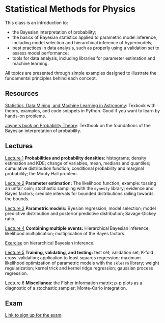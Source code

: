 # Statistical Methods for Physics

This class is an introduction to:
- the Bayesian interpretation of probability;
- the basics of Bayesian statistics applied to parametric model inference, including model selection and hierarchical inference of hypermodels;
- best practices in data analysis, such as properly using a validation set to assess model performance;
- tools for data analysis, including libraries for parameter estimation and machine learning.

All topics are presented through simple examples designed to illustrate the fundamental principles behind each concept.

## Resources
[Statistics, Data Mining, and Machine Learning in Astronomy](https://press.princeton.edu/books/hardcover/9780691198309/statistics-data-mining-and-machine-learning-in-astronomy-pdf): Texbook with theory, examples, and code snippets in Python. Good if you want to learn by hands-on problems.

[Jayne's book on Probability Theory](http://www.med.mcgill.ca/epidemiology/hanley/bios601/GaussianModel/JaynesProbabilityTheory.pdf): Textbook on the foundations of the Bayesian interpretation of probability.

## Lectures

[Lecture 1](https://colab.research.google.com/drive/1dessi5cj9aB_SETffMiVFGqbJ1lYLTh7) **Probabilities and probability densities:** histograms; density estimation and KDE; change of variables, mean, medians and quantiles; cumulative distribution function; conditional probability and marginal probability; the Monty Hall problem.

[Lecture 2](https://colab.research.google.com/drive/1vZ2CcNJG1BY6ZOlA8i5ZH38YvU7q7hsI?usp=sharing) **Parameter estimation:** The likelihood function; example: tossing an unfair coin; stochastic sampling with the `dynesty` library; evidence and Bayes factors; credible intervals for bounded distributions railing towards the bounds.

[Lecture 3](https://colab.research.google.com/drive/1-q4EfZQaIHi1OtWSfdACEV0I_Ni6-UOw?usp=sharing) **Parametric models:** Byesian regression; model selection; model predictive distribution and posterior predictive distribution; Savage-Dickey ratio.

[Lecture 4](https://colab.research.google.com/drive/1uMjlfV1GPue-8SFQNHri_6nJdlRg2nut?usp=sharing) **Combining multiple events:** Hierarchical Bayesian inference; likelihood multiplication; multiplication of the Bayes factors.

[Exercise](https://colab.research.google.com/drive/1bZsmKpwvqTVmCSzNpjTzlcQghwI8AE-A?usp=sharing) on hierarchical Bayesian inference.

[Lecture 5](https://colab.research.google.com/drive/19MAIk_t97TzB5i6RYjI-vRzp4YQqgXtk?usp=sharing) **Training, validating, and testing:** test set; validation set; K-fold cross-validation; application to least squares regression; maximum-likelihood optimization of parametric models with the `sklearn` library; weight regularization; kernel trick and kernel ridge regression; gaussian process regression.

[Lecture 6](https://colab.research.google.com/drive/1vR8uXuYnS4hgjphoB5O_4ZiW0ktw2XHF?usp=sharing) **Miscellanea:** the Fisher information matrix; p-p plots as a diagnostic of a stochastic sampler; Monte-Carlo integration.

## Exam
[Link to sign up for the exam](https://docs.google.com/document/d/11Dqd8FPMNfHSnkPlxpy5f7QeZaQTA_Dfuy3ON4A2DnI/edit?usp=sharing)

